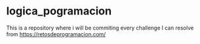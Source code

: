 # logica_pogramacion

This is a repository where i will be commiting every challenge I can resolve from https://retosdeprogramacion.com/
